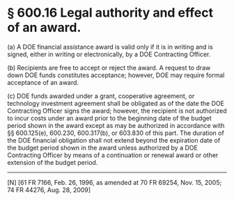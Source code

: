 # § 600.16   Legal authority and effect of an award.

(a) A DOE financial assistance award is valid only if it is in writing and is signed, either in writing or electronically, by a DOE Contracting Officer. 


(b) Recipients are free to accept or reject the award. A request to draw down DOE funds constitutes acceptance; however, DOE may require formal acceptance of an award.


(c) DOE funds awarded under a grant, cooperative agreement, or technology investment agreement shall be obligated as of the date the DOE Contracting Officer signs the award; however, the recipient is not authorized to incur costs under an award prior to the beginning date of the budget period shown in the award except as may be authorized in accordance with §§ 600.125(e), 600.230, 600.317(b), or 603.830 of this part. The duration of the DOE financial obligation shall not extend beyond the expiration date of the budget period shown in the award unless authorized by a DOE Contracting Officer by means of a continuation or renewal award or other extension of the budget period. 



---

[N] [61 FR 7166, Feb. 26, 1996, as amended at 70 FR 69254, Nov. 15, 2005; 74 FR 44276, Aug. 28, 2009]





